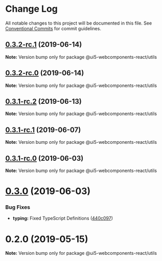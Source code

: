 # Change Log

All notable changes to this project will be documented in this file.
See [Conventional Commits](https://conventionalcommits.org) for commit guidelines.

## [0.3.2-rc.1](https://github.com/SAP/ui5-webcomponents-react/tree/master/packages/utils/compare/v0.3.2-rc.0...v0.3.2-rc.1) (2019-06-14)

**Note:** Version bump only for package @ui5-webcomponents-react/utils





## [0.3.2-rc.0](https://github.com/SAP/ui5-webcomponents-react/packages/utils/compare/v0.3.1-rc.2...v0.3.2-rc.0) (2019-06-14)

**Note:** Version bump only for package @ui5-webcomponents-react/utils





## [0.3.1-rc.2](https://github.com/SAP/ui5-webcomponents-react/packages/utils/compare/v0.3.1-rc.1...v0.3.1-rc.2) (2019-06-13)

**Note:** Version bump only for package @ui5-webcomponents-react/utils





## [0.3.1-rc.1](https://github.com/SAP/ui5-webcomponents-react/packages/utils/compare/v0.3.1-rc.0...v0.3.1-rc.1) (2019-06-07)

**Note:** Version bump only for package @ui5-webcomponents-react/utils





## [0.3.1-rc.0](https://github.com/SAP/ui5-webcomponents-react/packages/utils/compare/v0.3.0...v0.3.1-rc.0) (2019-06-03)

**Note:** Version bump only for package @ui5-webcomponents-react/utils





# [0.3.0](https://github.com/SAP/ui5-webcomponents-react/compare/v0.2.0...v0.3.0) (2019-06-03)

### Bug Fixes

* **typing:** Fixed TypeScript Definitions ([440c097](https://github.com/SAP/ui5-webcomponents-react/packages/utils/commit/440c097))


# 0.2.0 (2019-05-15)

**Note:** Version bump only for package @ui5-webcomponents-react/utils
